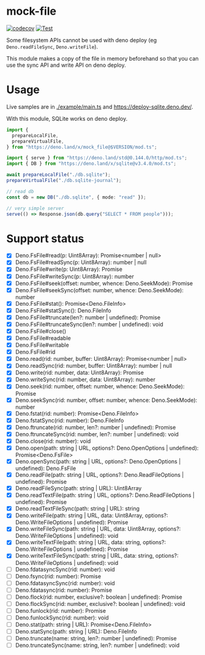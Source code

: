 # mock-file

[![codecov](https://codecov.io/gh/ayame113/mock-file/branch/main/graph/badge.svg?token=nAm49gNAw5)](https://codecov.io/gh/ayame113/mock-file)
[![Test](https://github.com/ayame113/mock-file/actions/workflows/test.yml/badge.svg)](https://github.com/ayame113/mock-file/actions/workflows/test.yml)

Some filesystem APIs cannot be used with deno deploy (eg `Deno.readFileSync`,
`Deno.writeFile`).

This module makes a copy of the file in memory beforehand so that you can use
the sync API and write API on deno deploy.

# Usage

Live samples are in [./example/main.ts](./example/main.ts) and
https://deploy-sqlite.deno.dev/.

With this module, SQLite works on deno deploy.

```ts
import {
  prepareLocalFile,
  prepareVirtualFile,
} from "https://deno.land/x/mock_file@$VERSION/mod.ts";

import { serve } from "https://deno.land/std@0.144.0/http/mod.ts";
import { DB } from "https://deno.land/x/sqlite@v3.4.0/mod.ts";

await prepareLocalFile("./db.sqlite");
prepareVirtualFile("./db.sqlite-journal");

// read db
const db = new DB("./db.sqlite", { mode: "read" });

// very simple server
serve(() => Response.json(db.query("SELECT * FROM people")));
```

# Support status

- [x] Deno.FsFile#read(p: Uint8Array): Promise<number | null>
- [x] Deno.FsFile#readSync(p: Uint8Array): number | null
- [x] Deno.FsFile#write(p: Uint8Array): Promise<number>
- [x] Deno.FsFile#writeSync(p: Uint8Array): number
- [x] Deno.FsFile#seek(offset: number, whence: Deno.SeekMode): Promise<number>
- [x] Deno.FsFile#seekSync(offset: number, whence: Deno.SeekMode): number
- [x] Deno.FsFile#stat(): Promise<Deno.FileInfo>
- [x] Deno.FsFile#statSync(): Deno.FileInfo
- [x] Deno.FsFile#truncate(len?: number | undefined): Promise<void>
- [x] Deno.FsFile#truncateSync(len?: number | undefined): void
- [x] Deno.FsFile#close()
- [x] Deno.FsFile#readable
- [x] Deno.FsFile#writable
- [x] Deno.FsFile#rid
- [x] Deno.read(rid: number, buffer: Uint8Array): Promise<number | null>
- [x] Deno.readSync(rid: number, buffer: Uint8Array): number | null
- [x] Deno.write(rid: number, data: Uint8Array): Promise<number>
- [x] Deno.writeSync(rid: number, data: Uint8Array): number
- [x] Deno.seek(rid: number, offset: number, whence: Deno.SeekMode):
      Promise<number>
- [x] Deno.seekSync(rid: number, offset: number, whence: Deno.SeekMode): number
- [x] Deno.fstat(rid: number): Promise<Deno.FileInfo>
- [x] Deno.fstatSync(rid: number): Deno.FileInfo
- [x] Deno.ftruncate(rid: number, len?: number | undefined): Promise<void>
- [x] Deno.ftruncateSync(rid: number, len?: number | undefined): void
- [x] Deno.close(rid: number): void
- [x] Deno.open(path: string | URL, options?: Deno.OpenOptions | undefined):
      Promise<Deno.FsFile>
- [x] Deno.openSync(path: string | URL, options?: Deno.OpenOptions | undefined):
      Deno.FsFile
- [x] Deno.readFile(path: string | URL, options?: Deno.ReadFileOptions |
      undefined): Promise<Uint8Array>
- [x] Deno.readFileSync(path: string | URL): Uint8Array
- [x] Deno.readTextFile(path: string | URL, options?: Deno.ReadFileOptions |
      undefined): Promise<string>
- [x] Deno.readTextFileSync(path: string | URL): string
- [x] Deno.writeFile(path: string | URL, data: Uint8Array, options?:
      Deno.WriteFileOptions | undefined): Promise<void>
- [x] Deno.writeFileSync(path: string | URL, data: Uint8Array, options?:
      Deno.WriteFileOptions | undefined): void
- [x] Deno.writeTextFile(path: string | URL, data: string, options?:
      Deno.WriteFileOptions | undefined): Promise<void>
- [x] Deno.writeTextFileSync(path: string | URL, data: string, options?:
      Deno.WriteFileOptions | undefined): void
- [ ] Deno.fdatasyncSync(rid: number): void
- [ ] Deno.fsync(rid: number): Promise<void>
- [ ] Deno.fdatasyncSync(rid: number): void
- [ ] Deno.fdatasync(rid: number): Promise<void>
- [ ] Deno.flock(rid: number, exclusive?: boolean | undefined): Promise<void>
- [ ] Deno.flockSync(rid: number, exclusive?: boolean | undefined): void
- [ ] Deno.funlock(rid: number): Promise<void>
- [ ] Deno.funlockSync(rid: number): void
- [ ] Deno.stat(path: string | URL): Promise<Deno.FileInfo>
- [ ] Deno.statSync(path: string | URL): Deno.FileInfo
- [ ] Deno.truncate(name: string, len?: number | undefined): Promise<void>
- [ ] Deno.truncateSync(name: string, len?: number | undefined): void
